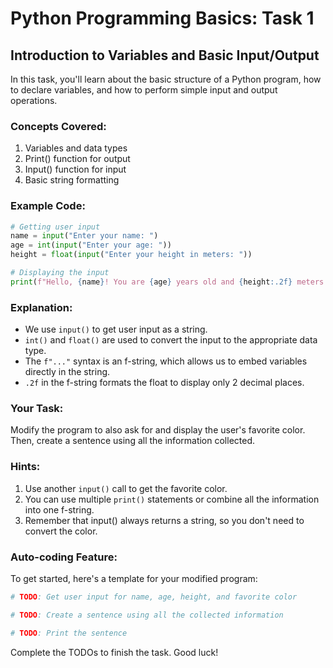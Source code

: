 # Python Programming Basics: Task 1

## Introduction to Variables and Basic Input/Output

In this task, you'll learn about the basic structure of a Python program, how to declare variables, and how to perform simple input and output operations.

### Concepts Covered:
1. Variables and data types
2. Print() function for output
3. Input() function for input
4. Basic string formatting

### Example Code:

```python
# Getting user input
name = input("Enter your name: ")
age = int(input("Enter your age: "))
height = float(input("Enter your height in meters: "))

# Displaying the input
print(f"Hello, {name}! You are {age} years old and {height:.2f} meters tall.")
```

### Explanation:
- We use `input()` to get user input as a string.
- `int()` and `float()` are used to convert the input to the appropriate data type.
- The `f"..."` syntax is an f-string, which allows us to embed variables directly in the string.
- `.2f` in the f-string formats the float to display only 2 decimal places.

### Your Task:
Modify the program to also ask for and display the user's favorite color. Then, create a sentence using all the information collected.

### Hints:
1. Use another `input()` call to get the favorite color.
2. You can use multiple `print()` statements or combine all the information into one f-string.
3. Remember that input() always returns a string, so you don't need to convert the color.

### Auto-coding Feature:
To get started, here's a template for your modified program:

```python
# TODO: Get user input for name, age, height, and favorite color

# TODO: Create a sentence using all the collected information

# TODO: Print the sentence
```

Complete the TODOs to finish the task. Good luck!
